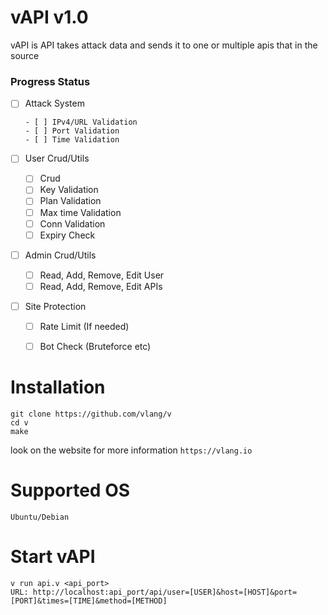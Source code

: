 # vAPI v1.0
vAPI is API takes attack data and sends it to one or multiple apis that in the source

### Progress Status

- [ ] Attack System
      
      - [ ] IPv4/URL Validation
      - [ ] Port Validation
      - [ ] Time Validation
- [ ] User Crud/Utils
     - [ ] Crud
     - [ ] Key Validation
     - [ ] Plan Validation
     - [ ] Max time Validation
     - [ ] Conn Validation
     - [ ] Expiry Check
- [ ] Admin Crud/Utils
     - [ ] Read, Add, Remove, Edit User
     - [ ] Read, Add, Remove, Edit APIs
- [ ] Site Protection
     - [ ] Rate Limit (If needed)
     - [ ] Bot Check (Bruteforce etc)


# Installation
```
git clone https://github.com/vlang/v
cd v
make
```
look on the website for more information ``https://vlang.io``
# Supported OS
```
Ubuntu/Debian
```
# Start vAPI
```
v run api.v <api_port>
URL: http://localhost:api_port/api/user=[USER]&host=[HOST]&port=[PORT]&times=[TIME]&method=[METHOD]
```
